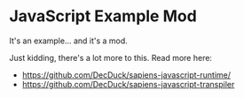 # JavaScript Example Mod
It's an example... and it's a mod.

Just kidding, there's a lot more to this. Read more here:
 - https://github.com/DecDuck/sapiens-javascript-runtime/
 - https://github.com/DecDuck/sapiens-javascript-transpiler